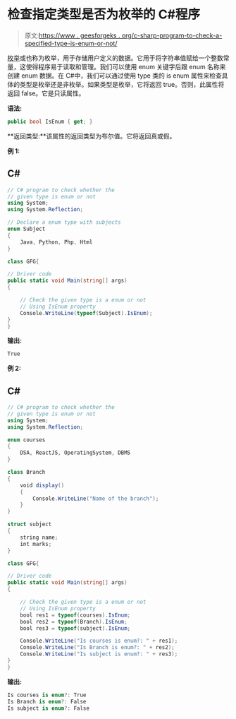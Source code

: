 # 检查指定类型是否为枚举的 C#程序

> 原文:[https://www . geesforgeks . org/c-sharp-program-to-check-a-specified-type-is-enum-or-not/](https://www.geeksforgeeks.org/c-sharp-program-to-check-a-specified-type-is-an-enum-or-not/)

[枚举](https://www.geeksforgeeks.org/c-sharp-enumeration-or-enum/)或也称为枚举，用于存储用户定义的数据。它用于将字符串值赋给一个整数常量，这使得程序易于读取和管理。我们可以使用 enum 关键字后跟 enum 名称来创建 enum 数据。在 C#中，我们可以通过使用 type 类的 is enum 属性来检查具体的类型是枚举还是非枚举。如果类型是枚举，它将返回 true。否则，此属性将返回 false。它是只读属性。

**语法:**

```cs
public bool IsEnum { get; }
```

**返回类型:**该属性的返回类型为布尔值。它将返回真或假。

**例 1:**

## C#

```cs
// C# program to check whether the
// given type is enum or not
using System;
using System.Reflection;

// Declare a enum type with subjects
enum Subject
{
    Java, Python, Php, Html
}

class GFG{

// Driver code  
public static void Main(string[] args)
{

    // Check the given type is a enum or not
    // Using IsEnum property
    Console.WriteLine(typeof(Subject).IsEnum);
}
}
```

**输出:**

```cs
True
```

**例 2:**

## C#

```cs
// C# program to check whether the
// given type is enum or not
using System;
using System.Reflection;

enum courses
{
    DSA, ReactJS, OperatingSystem, DBMS
}

class Branch
{
    void display()
    {
        Console.WriteLine("Name of the branch");
    }
}

struct subject
{
    string name;
    int marks;
}

class GFG{

// Driver code  
public static void Main(string[] args)
{

    // Check the given type is a enum or not
    // Using IsEnum property
    bool res1 = typeof(courses).IsEnum;
    bool res2 = typeof(Branch).IsEnum;
    bool res3 = typeof(subject).IsEnum;

    Console.WriteLine("Is courses is enum?: " + res1);
    Console.WriteLine("Is Branch is enum?: " + res2);
    Console.WriteLine("Is subject is enum?: " + res3);
}
}
```

**输出:**

```cs
Is courses is enum?: True
Is Branch is enum?: False
Is subject is enum?: False
```